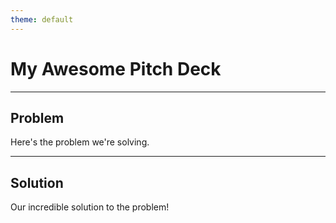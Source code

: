```yaml
---
theme: default
---
```


# My Awesome Pitch Deck

---

## Problem

Here's the problem we're solving.

---

## Solution

Our incredible solution to the problem!

